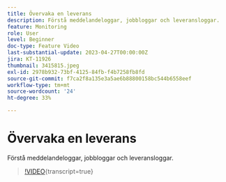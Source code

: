 ```yaml
---
title: Övervaka en leverans
description: Förstå meddelandeloggar, jobbloggar och leveransloggar.
feature: Monitoring
role: User
level: Beginner
doc-type: Feature Video
last-substantial-update: 2023-04-27T00:00:00Z
jira: KT-11926
thumbnail: 3415815.jpeg
exl-id: 2978b932-73bf-4125-84fb-f4b7258fb8fd
source-git-commit: f7ca2f8a135e3a5ae6b88800158bc544b6558eef
workflow-type: tm+mt
source-wordcount: '24'
ht-degree: 33%

---
```


# Övervaka en leverans

Förstå meddelandeloggar, jobbloggar och leveransloggar.

>[!VIDEO](https://video.tv.adobe.com/v/3415815/?learn=on){transcript=true}
